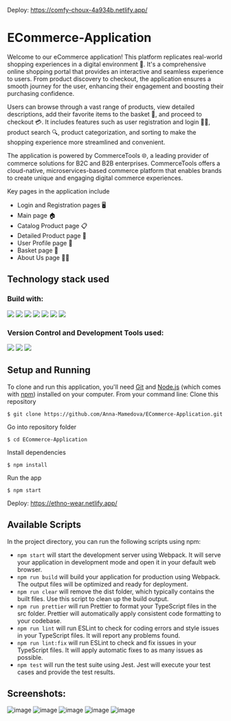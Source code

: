 Deploy: https://comfy-choux-4a934b.netlify.app/
# ECommerce-Application
Welcome to our eCommerce application! This platform replicates real-world shopping experiences in a digital environment 🏪. It's a comprehensive online shopping portal that provides an interactive and seamless experience to users. From product discovery to checkout, the application ensures a smooth journey for the user, enhancing their engagement and boosting their purchasing confidence.

Users can browse through a vast range of products, view detailed descriptions, add their favorite items to the basket 🛒, and proceed to checkout 💳. It includes features such as user registration and login 📝🔐, product search 🔍, product categorization, and sorting to make the shopping experience more streamlined and convenient.

The application is powered by CommerceTools 🌐, a leading provider of commerce solutions for B2C and B2B enterprises. CommerceTools offers a cloud-native, microservices-based commerce platform that enables brands to create unique and engaging digital commerce experiences.

Key pages in the application include
- Login and Registration pages 🖥️
- Main page 🏠
- Catalog Product page 📋
- Detailed Product page 🔎
- User Profile page 👤
- Basket page 🛒
- About Us page 🙋‍♂️

## Technology stack used
### Build with:
<img src="https://img.shields.io/badge/TypeScript-3178c6?logo=typescript&logoColor=white&style=ShieldStyle" /> <img src="https://img.shields.io/badge/React-4FACDF?logo=react&logoColor=white&style=ShieldStyle" /> <img src="https://img.shields.io/badge/JavaScript-F7DF1E?logo=javascript&logoColor=white&style=ShieldStyle" /> <img src="https://img.shields.io/badge/HTML-E34F26?logo=html5&logoColor=white&style=ShieldStyle" /> <img src="https://img.shields.io/badge/CSS-2971A3?logo=css3&logoColor=ColorName&style=ShieldStyle" /> <img src="https://img.shields.io/badge/Node.js-38883D?logo=node.js&logoColor=white&style=ShieldStyle" />
<img src="https://img.shields.io/badge/WebPack-3178c6?logo=webpack&logoColor=ColorName&style=ShieldStyle" />
### Version Control and Development Tools used:
<img src="https://img.shields.io/badge/Git-DC4936?logo=git&logoColor=white&style=ShieldStyle" /> <img src="https://img.shields.io/badge/GitHub-1A1C1E?logo=github&logoColor=white&style=ShieldStyle" /> <img src="https://img.shields.io/badge/Visual Studio Code-0C72C5?logo=visual studio code&logoColor=white&style=ShieldStyle" />

## Setup and Running
To clone and run this application, you'll need [Git](https://git-scm.com/) and [Node.js](https://nodejs.org/en) (which comes with [npm](https://www.npmjs.com/)) installed on your computer. From your command line:
Clone this repository
```
$ git clone https://github.com/Anna-Mamedova/ECommerce-Application.git
```
Go into repository folder
```
$ cd ECommerce-Application
```
Install dependencies
```
$ npm install
```
Run the app
```
$ npm start
```
Deploy: https://ethno-wear.netlify.app/

## Available Scripts
In the project directory, you can run the following scripts using npm:
- `npm start` will start the development server using Webpack. It will serve your application in development mode and open it in your default web browser.
- `npm run build` will build your application for production using Webpack. The output files will be optimized and ready for deployment.
- `npm run clear` will remove the dist folder, which typically contains the built files. Use this script to clean up the build output.
- `npm run prettier` will run Prettier to format your TypeScript files in the src folder. Prettier will automatically apply consistent code formatting to your codebase.
- `npm run lint`  will run ESLint to check for coding errors and style issues in your TypeScript files. It will report any problems found.
- `npm run lint:fix` will run ESLint to check and fix issues in your TypeScript files. It will apply automatic fixes to as many issues as possible.
- `npm test` will run the test suite using Jest. Jest will execute your test cases and provide the test results.

## Screenshots:
![image](https://github.com/ElizabethVasilenko13/ECommerce-App/assets/94306589/b7471d83-82e9-41ec-8f13-6487a255366d)
![image](https://github.com/ElizabethVasilenko13/ECommerce-App/assets/94306589/3c4036c4-8210-4090-8837-be74f173bc82)
![image](https://github.com/ElizabethVasilenko13/ECommerce-App/assets/94306589/db5d8d9b-85a7-4921-96f4-13da7e1dfde4)
![image](https://github.com/ElizabethVasilenko13/ECommerce-App/assets/94306589/e52a0fa6-bd20-4f82-a7ed-d68392e00060)
![image](https://github.com/ElizabethVasilenko13/ECommerce-App/assets/94306589/15e83370-fc00-48a0-96a6-4e448b65b942)




